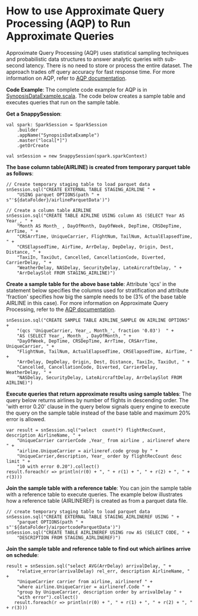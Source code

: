 <a id="howto-sde"></a>
# How to use Approximate Query Processing (AQP) to Run Approximate Queries

Approximate Query Processing (AQP) uses statistical sampling techniques and probabilistic data structures to answer analytic queries with sub-second latency. There is no need to store or process the entire dataset. The approach trades off query accuracy for fast response time.
For more information on  AQP, refer to [AQP documentation](../aqp.md).

**Code Example**:
The complete code example for AQP is in [SynopsisDataExample.scala](https://github.com/SnappyDataInc/snappydata/blob/master/examples/src/main/scala/org/apache/spark/examples/snappydata/SynopsisDataExample.scala). The code below creates a sample table and executes queries that run on the sample table.

**Get a SnappySession**:
```pre
val spark: SparkSession = SparkSession
    .builder
    .appName("SynopsisDataExample")
    .master("local[*]")
    .getOrCreate

val snSession = new SnappySession(spark.sparkContext)
```

**The base column table(AIRLINE) is created from temporary parquet table as follows**:

```pre
// Create temporary staging table to load parquet data
snSession.sql("CREATE EXTERNAL TABLE STAGING_AIRLINE " +
    "USING parquet OPTIONS(path " + s"'${dataFolder}/airlineParquetData')")

// Create a column table AIRLINE
snSession.sql("CREATE TABLE AIRLINE USING column AS (SELECT Year AS Year_, " +
    "Month AS Month_ , DayOfMonth, DayOfWeek, DepTime, CRSDepTime, ArrTime, " +
    "CRSArrTime, UniqueCarrier, FlightNum, TailNum, ActualElapsedTime, " +
    "CRSElapsedTime, AirTime, ArrDelay, DepDelay, Origin, Dest, Distance, " +
    "TaxiIn, TaxiOut, Cancelled, CancellationCode, Diverted, CarrierDelay, " +
    "WeatherDelay, NASDelay, SecurityDelay, LateAircraftDelay, " +
    "ArrDelaySlot FROM STAGING_AIRLINE)")
```

**Create a sample table for the above base table**:
Attribute 'qcs' in the statement below specifies the columns used for stratification and attribute 'fraction' specifies how big the sample needs to be (3% of the base table AIRLINE in this case). For more information on Approximate Query Processing, refer to the [AQP documentation](../aqp.md#working-with-stratified-samples).


```pre
snSession.sql("CREATE SAMPLE TABLE AIRLINE_SAMPLE ON AIRLINE OPTIONS" +
    "(qcs 'UniqueCarrier, Year_, Month_', fraction '0.03')  " +
    "AS (SELECT Year_, Month_ , DayOfMonth, " +
    "DayOfWeek, DepTime, CRSDepTime, ArrTime, CRSArrTime, UniqueCarrier, " +
    "FlightNum, TailNum, ActualElapsedTime, CRSElapsedTime, AirTime, " +
    "ArrDelay, DepDelay, Origin, Dest, Distance, TaxiIn, TaxiOut, " +
    "Cancelled, CancellationCode, Diverted, CarrierDelay, WeatherDelay, " +
    "NASDelay, SecurityDelay, LateAircraftDelay, ArrDelaySlot FROM AIRLINE)")
```

**Execute queries that return approximate results using sample tables**:
The query below returns airlines by number of flights in descending order. The 'with error 0.20' clause in the query below signals query engine to execute the query on the sample table instead of the base table and maximum 20% error is allowed.

```pre
var result = snSession.sql("select  count(*) flightRecCount, description AirlineName, " +
    "UniqueCarrier carrierCode ,Year_ from airline , airlineref where " +
    "airline.UniqueCarrier = airlineref.code group by " +
    "UniqueCarrier,description, Year_ order by flightRecCount desc limit " +
    "10 with error 0.20").collect()
result.foreach(r => println(r(0) + ", " + r(1) + ", " + r(2) + ", " + r(3)))
```

**Join the sample table with a reference table**:
You can join the sample table with a reference table to execute queries. The example below illustrates how a reference table (AIRLINEREF) is created as from a parquet data file.
```pre
// create temporary staging table to load parquet data
snSession.sql("CREATE EXTERNAL TABLE STAGING_AIRLINEREF USING " +
    "parquet OPTIONS(path " + s"'${dataFolder}/airportcodeParquetData')")
snSession.sql("CREATE TABLE AIRLINEREF USING row AS (SELECT CODE, " +
    "DESCRIPTION FROM STAGING_AIRLINEREF)")
```
**Join the sample table and reference table to find out which airlines arrive on schedule**:

```pre
result = snSession.sql("select AVG(ArrDelay) arrivalDelay, " +
    "relative_error(arrivalDelay) rel_err, description AirlineName, " +
    "UniqueCarrier carrier from airline, airlineref " +
    "where airline.UniqueCarrier = airlineref.Code " +
    "group by UniqueCarrier, description order by arrivalDelay " +
    "with error").collect()
   result.foreach(r => println(r(0) + ", " + r(1) + ", " + r(2) + ", " + r(3)))
```

